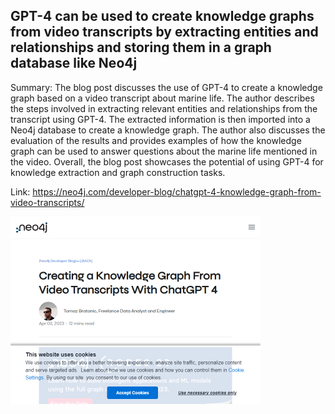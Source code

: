 ## GPT-4 can be used to create knowledge graphs from video transcripts by extracting entities and relationships and storing them in a graph database like Neo4j
Summary: The blog post discusses the use of GPT-4 to create a knowledge graph based on a video transcript about marine life. The author describes the steps involved in extracting relevant entities and relationships from the transcript using GPT-4. The extracted information is then imported into a Neo4j database to create a knowledge graph. The author also discusses the evaluation of the results and provides examples of how the knowledge graph can be used to answer questions about the marine life mentioned in the video. Overall, the blog post showcases the potential of using GPT-4 for knowledge extraction and graph construction tasks.

Link: https://neo4j.com/developer-blog/chatgpt-4-knowledge-graph-from-video-transcripts/

<img src="/img/886776de-b469-45bf-bcb0-286b27945ed1.png" width="400" />
<br/><br/>

